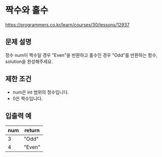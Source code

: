 # 짝수와 홀수
https://programmers.co.kr/learn/courses/30/lessons/12937

## 문제 설명

정수 num이 짝수일 경우 "Even"을 반환하고 홀수인 경우 "Odd"를 반환하는 함수, solution을 완성해주세요.

## 제한 조건

- num은 int 범위의 정수입니다.
- 0은 짝수입니다.

## 입출력 예

|num|return|
|---|---|
|3|"Odd"|
|4|"Even"|
